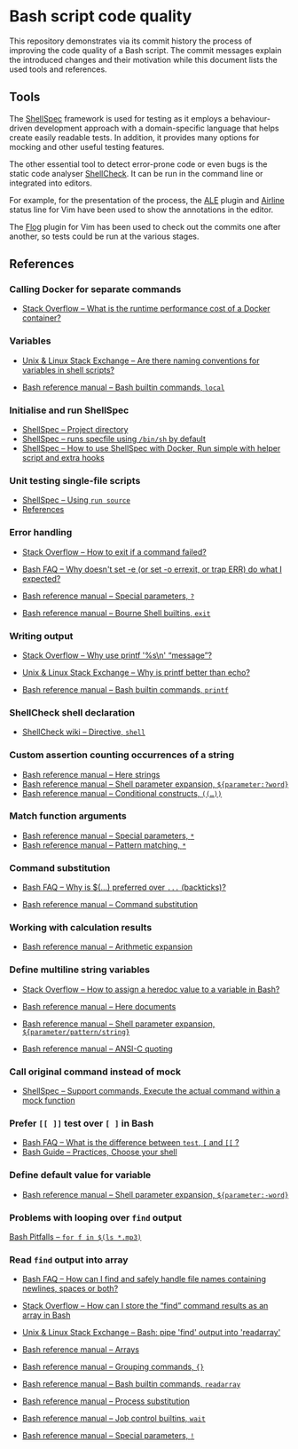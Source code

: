 # Bash script code quality

This repository demonstrates via its commit history the process of improving the
code quality of a Bash script. The commit messages explain the introduced
changes and their motivation while this document lists the used tools and
references.


## Tools

The [ShellSpec] framework is used for testing as it employs a behaviour-driven
development approach with a domain-specific language that helps create easily
readable tests. In addition, it provides many options for mocking and other
useful testing features.

The other essential tool to detect error-prone code or even bugs is the static
code analyser [ShellCheck]. It can be run in the command line or integrated into
editors.

For example, for the presentation of the process, the [ALE] plugin and [Airline]
status line for Vim have been used to show the annotations in the editor.

The [Flog] plugin for Vim has been used to check out the commits one after
another, so tests could be run at the various stages.


## References

### Calling Docker for separate commands

* [Stack Overflow – What is the runtime performance cost of a Docker container?](https://stackoverflow.com/a/26149994)


### Variables

* [Unix & Linux Stack Exchange – Are there naming conventions for variables in shell scripts?](https://unix.stackexchange.com/a/42849)

* [Bash reference manual – Bash builtin commands, `local`](https://www.gnu.org/software/bash/manual/html_node/Bash-Builtins.html)


### Initialise and run ShellSpec

* [ShellSpec – Project directory](https://github.com/shellspec/shellspec/blob/b2621f7e3f63a5a683a8994bbc916dc794f2dfb8/README.md#project-directory)
* [ShellSpec – runs specfile using `/bin/sh` by default](https://github.com/shellspec/shellspec/blob/b2621f7e3f63a5a683a8994bbc916dc794f2dfb8/README.md#runs-specfile-using-binsh-by-default)
* [ShellSpec – How to use ShellSpec with Docker, Run simple with helper script and extra hooks](https://github.com/shellspec/shellspec/blob/b2621f7e3f63a5a683a8994bbc916dc794f2dfb8/docs/docker.md#2-run-simple-with-helper-script-and-extra-hooks)


### Unit testing single-file scripts

* [ShellSpec – Using `run source`](https://github.com/shellspec/shellspec/blob/b2621f7e3f63a5a683a8994bbc916dc794f2dfb8/README.md#using-run-source)
* [References](https://github.com/shellspec/shellspec/blob/b2621f7e3f63a5a683a8994bbc916dc794f2dfb8/docs/references.md)


### Error handling

* [Stack Overflow – How to exit if a command failed?](https://stackoverflow.com/q/3822621)
* [Bash FAQ – Why doesn't set -e (or set -o errexit, or trap ERR) do what I expected?](https://mywiki.wooledge.org/BashFAQ/105)

* [Bash reference manual – Special parameters, `?`](https://www.gnu.org/software/bash/manual/html_node/Special-Parameters.html)
* [Bash reference manual – Bourne Shell builtins, `exit`](https://www.gnu.org/software/bash/manual/html_node/Bourne-Shell-Builtins.html)


### Writing output

* [Stack Overflow – Why use printf '%s\n' “message”?](https://stackoverflow.com/a/66439091)
* [Unix & Linux Stack Exchange – Why is printf better than echo?](https://unix.stackexchange.com/a/65819)

* [Bash reference manual – Bash builtin commands, `printf`](https://www.gnu.org/software/bash/manual/html_node/Bash-Builtins.html)


### ShellCheck shell declaration

* [ShellCheck wiki – Directive, `shell`](https://github.com/koalaman/shellcheck/wiki/Directive#shell)


### Custom assertion counting occurrences of a string

* [Bash reference manual – Here strings](https://www.gnu.org/software/bash/manual/html_node/Redirections.html#Here-Strings)
* [Bash reference manual – Shell parameter expansion, `${parameter:?word}`](https://www.gnu.org/software/bash/manual/html_node/Shell-Parameter-Expansion.html)
* [Bash reference manual – Conditional constructs, `((…))`](https://www.gnu.org/software/bash/manual/html_node/Conditional-Constructs.html)


### Match function arguments

* [Bash reference manual – Special parameters, `*`](https://www.gnu.org/software/bash/manual/html_node/Special-Parameters.html)
* [Bash reference manual – Pattern matching, `*`](https://www.gnu.org/software/bash/manual/html_node/Pattern-Matching.html)


### Command substitution

* [Bash FAQ – Why is $(...) preferred over `...` (backticks)?](https://mywiki.wooledge.org/BashFAQ/082)

* [Bash reference manual – Command substitution](https://www.gnu.org/software/bash/manual/html_node/Command-Substitution.html)


### Working with calculation results

* [Bash reference manual – Arithmetic expansion](https://www.gnu.org/software/bash/manual/html_node/Arithmetic-Expansion.html)


### Define multiline string variables

* [Stack Overflow – How to assign a heredoc value to a variable in Bash?](https://stackoverflow.com/q/1167746)

* [Bash reference manual – Here documents](https://www.gnu.org/software/bash/manual/html_node/Redirections.html#Here-Documents)
* [Bash reference manual – Shell parameter expansion, `${parameter/pattern/string}`](https://www.gnu.org/software/bash/manual/html_node/Shell-Parameter-Expansion.html)
* [Bash reference manual – ANSI-C quoting](https://www.gnu.org/software/bash/manual/html_node/ANSI_002dC-Quoting.html)


### Call original command instead of mock

* [ShellSpec – Support commands, Execute the actual command within a mock function](https://github.com/shellspec/shellspec/blob/b2621f7e3f63a5a683a8994bbc916dc794f2dfb8/README.md#execute-the-actual-command-within-a-mock-function)


### Prefer `[[ ]]` test over `[ ]` in Bash 

* [Bash FAQ – What is the difference between `test`, `[` and `[[` ?](https://mywiki.wooledge.org/BashFAQ/031)
* [Bash Guide – Practices, Choose your shell](https://mywiki.wooledge.org/BashGuide/Practices#Choose_Your_Shell)


### Define default value for variable

* [Bash reference manual – Shell parameter expansion, `${parameter:-word}`](https://www.gnu.org/software/bash/manual/html_node/Shell-Parameter-Expansion.html)


### Problems with looping over `find` output

[Bash Pitfalls – `for f in $(ls *.mp3)`](https://mywiki.wooledge.org/BashPitfalls#for_f_in_.24.28ls_.2A.mp3.29)


### Read `find` output into array

* [Bash FAQ – How can I find and safely handle file names containing newlines, spaces or both?](https://mywiki.wooledge.org/BashFAQ/020)
* [Stack Overflow – How can I store the “find” command results as an array in Bash](https://stackoverflow.com/a/54561526)
* [Unix & Linux Stack Exchange – Bash: pipe 'find' output into 'readarray'](https://unix.stackexchange.com/questions/263883/bash-pipe-find-output-into-readarray#comment1222591_651445)

* [Bash reference manual – Arrays](https://www.gnu.org/software/bash/manual/html_node/Arrays.html)
* [Bash reference manual – Grouping commands, `{}`](https://www.gnu.org/software/bash/manual/html_node/Command-Grouping.html)
* [Bash reference manual – Bash builtin commands, `readarray`](https://www.gnu.org/software/bash/manual/html_node/Bash-Builtins.html)
* [Bash reference manual – Process substitution](https://www.gnu.org/software/bash/manual/html_node/Process-Substitution.html)
* [Bash reference manual – Job control builtins, `wait`](https://www.gnu.org/software/bash/manual/html_node/Job-Control-Builtins.html)
* [Bash reference manual – Special parameters, `!`](https://www.gnu.org/software/bash/manual/html_node/Special-Parameters.html)


[ALE]:
https://github.com/dense-analysis/ale

[Airline]:
https://github.com/vim-airline/vim-airline

[Flog]:
https://github.com/rbong/vim-flog

[ShellCheck]:
https://www.shellcheck.net

[ShellSpec]:
https://shellspec.info
